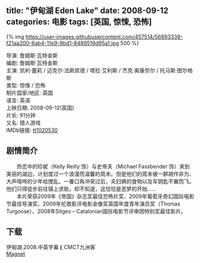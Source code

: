 title: "伊甸湖 Eden Lake"
date: 2008-09-12
categories: 电影
tags: [英国, 惊悚, 恐怖]
---
{% img https://user-images.githubusercontent.com/457514/56893338-f21aa200-6ab4-11e9-9bd1-8489519d95a1.jpg 500 %}

导演: 詹姆斯·瓦特金斯  
编剧: 詹姆斯·瓦特金斯  
主演: 凯利·蕾莉 / 迈克尔·法斯宾德 / 塔拉·艾利斯 / 杰克·奥康奈尔 / 托马斯·图尔格斯  
类型: 惊悚 / 恐怖  
制片国家/地区: 英国  
语言: 英语  
上映日期: 2008-09-12(英国)  
片长: 91分钟  
又名: 猎人游戏  
IMDb链接: [tt1020530](http://www.imdb.com/title/tt1020530)

## 剧情简介
　　热恋中的珍妮（Kelly Reilly 饰）与史帝夫（Michael Fassbender 饰）来到美丽的湖边，计划度过一个浪漫而温馨的周末。但是他们的周末被一群胡作非为、大声喧哗的少年给搅乱。一番口角冲突过后，夫妇俩的食物以及车钥匙不翼而飞。他们只得徒步前往镇上求助，却不知道，这恰恰是恶梦的开始……  
　　本片荣获2009年《帝国》杂志奖最佳恐怖片奖、2009年葡萄牙奇幻国际电影节最佳导演奖、2009年伦敦影评电影金像奖英国年度青年演员奖（Thomas Turgoose）、2008年Sitges – Catalonian国际电影节评审团特别奖最佳影片。

## 下载
伊甸湖.2008.中英字幕￡CMCT九洲客  
[Magnet](magnet:?xt=urn:btih:6D73E9A5206BE0BFE688F7D66DF0F607EC2454B7)
